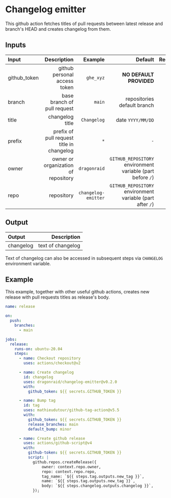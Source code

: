 # Changelog emitter

This github action fetches titles of pull requests between latest release and branch's HEAD and creates changelog from them.

## Inputs

| Input        |                               Description |             Example |                                                    Default | Required |
| :----------- | ----------------------------------------: | ------------------: | ---------------------------------------------------------: | -------: |
| github_token |              github personal access token |           `ghe_xyz` |                                    **NO DEFAULT PROVIDED** |      yes |
| branch       |               base branch of pull request |              `main` |                                repositories default branch |       no |
| title        |                           changelog title |         `Changelog` |                                          date `YYYY/MM/DD` |       no |
| prefix       | prefix of pull request title in changelog |                 `*` |                                                        `-` |       no |
| owner        |       owner or organization of repository |        `dragonraid` | `GITHUB_REPOSITORY` environment variable (part before `/`) |       no |
| repo         |                                repository | `changelog-emitter` |  `GITHUB_REPOSITORY` environment variable (part after `/`) |       no |

## Output

| Output    |       Description |
| :-------- | ----------------: |
| changelog | text of changelog |

Text of changelog can also be accessed in subsequent steps via `CHANGELOG` environment variable.

## Example

This example, together with other useful github actions, creates new release with pull requests titles as release's body.

```yaml
name: release

on:
  push:
    branches:
      - main

jobs:
  release:
    runs-on: ubuntu-20.04
    steps:
      - name: Checkout repository
        uses: actions/checkout@v2

      - name: Create changelog
        id: changelog
        uses: dragonraid/changelog-emitter@v0.2.0
        with:
          github_token: ${{ secrets.GITHUB_TOKEN }}

      - name: Bump tag
        id: tag
        uses: mathieudutour/github-tag-action@v5.5
        with:
          github_token: ${{ secrets.GITHUB_TOKEN }}
          release_branches: main
          default_bump: minor

      - name: Create github release
        uses: actions/github-script@v4
        with:
          github-token: ${{ secrets.GITHUB_TOKEN }}
          script: |
            github.repos.createRelease({
                owner: context.repo.owner,
                repo: context.repo.repo,
                tag_name: `${{ steps.tag.outputs.new_tag }}`,
                name: `${{ steps.tag.outputs.new_tag }}`,
                body: `${{ steps.changelog.outputs.changelog }}`,
            });

```
